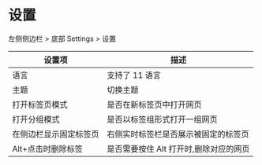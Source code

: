 # 设置

左侧侧边栏 > 底部 Settings > 设置


| 设置项    | 描述 |
| -----------     | ----------- |
| 语言                | 支持了 11 语言  |
| 主题                | 切换主题       |
| 打开标签页模式        | 是否在新标签页中打开网页    |
| 打开分组模式          | 是否以标签组形式打开一组网页       |
| 在侧边栏显示固定标签页 | 右侧实时标签栏是否展示被固定的标签页        |
| Alt+点击时删除标签    | 是否需要按住 Alt 打开时,删除对应的网页      |